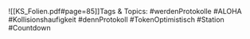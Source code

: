 
![[KS_Folien.pdf#page=85]]Tags & Topics:
   #werdenProtokolle
   #ALOHA
   #Kollisionshaufigkeit
   #dennProtokoll
   #TokenOptimistisch
   #Station
   #Countdown